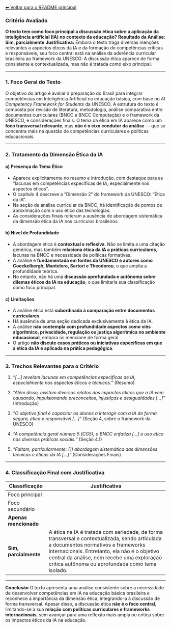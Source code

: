 [⬅ Voltar para o README principal](./README.md)

### **Critério Avaliado**

**O texto tem como foco principal a discussão ética sobre a aplicação da inteligência artificial (IA) no contexto da educação?**
**Resultado da Análise:** **Sim, parcialmente**
**Justificativa:** Embora o texto traga diversas menções relevantes a aspectos éticos da IA e da formação de competências críticas e responsáveis, seu foco central está na análise da aderência curricular brasileira ao framework da UNESCO. A discussão ética aparece de forma consistente e contextualizada, mas não é tratada como eixo principal.

---

### **1. Foco Geral do Texto**

O objetivo do artigo é avaliar a preparação do Brasil para integrar competências em Inteligência Artificial na educação básica, com base no *AI Competency Framework for Students* da UNESCO. A estrutura do texto é composta por revisão de literatura, metodologia, análise comparativa entre documentos curriculares (BNCC e BNCC Computação) e o framework da UNESCO, e considerações finais.
O tema da ética em IA aparece como um **foco transversal relevante**, mas **não é o eixo condutor da análise** — que se concentra mais na questão de competências curriculares e políticas educacionais.

---

### **2. Tratamento da Dimensão Ética da IA**

#### a) **Presença do Tema Ético**

* Aparece explicitamente no resumo e introdução, com destaque para as "lacunas em competências específicas de IA, especialmente nos aspectos éticos".
* O capítulo 4 descreve a “Dimensão 2” do framework da UNESCO: “Ética da IA”.
* Na seção de análise curricular da BNCC, há identificação de pontos de aproximação com o uso ético das tecnologias.
* As considerações finais reiteram a ausência de abordagem sistemática da dimensão ética da IA nos currículos brasileiros.

#### b) **Nível de Profundidade**

* A abordagem ética é **contextual e reflexiva**. Não se limita a uma citação genérica, mas também **relaciona ética da IA a práticas curriculares**, lacunas na BNCC e necessidade de políticas formativas.
* A análise é **fundamentada em fontes da UNESCO e autores como Coeckelbergh, Mantelero, Sartori e Theodorou**, o que amplia a profundidade teórica.
* No entanto, não há uma **discussão aprofundada e autônoma sobre dilemas éticos da IA na educação**, o que limitaria sua classificação como foco principal.

#### c) **Limitações**

* A análise ética está **subordinada à comparação entre documentos curriculares**.
* Há ausência de uma seção dedicada exclusivamente à ética da IA.
* A análise **não contempla com profundidade aspectos como viés algorítmico, privacidade, regulação ou justiça algorítmica no ambiente educacional**, embora os mencione de forma geral.
* O artigo **não discute casos práticos ou iniciativas específicas em que a ética da IA é aplicada na prática pedagógica**.

---

### **3. Trechos Relevantes para o Critério**

1. *“\[...] revelam lacunas em competências específicas de IA, especialmente nos aspectos éticos e técnicos.”* (Resumo)

2. *“Além disso, existem diversos relatos dos impactos éticos que a IA vem causando, impulsionando preconceitos, injustiças e desigualdades \[...]”* (Introdução)

3. *“O objetivo final é capacitar os alunos a interagir com a IA de forma segura, ética e responsável \[...]”* (Seção 4, sobre o framework da UNESCO)

4. *“A competência geral número 5 (CG5), a BNCC enfatiza \[...] o uso ético nas diversas práticas sociais.”* (Seção 4.1)

5. *“Faltam, particularmente: (1) abordagem sistemática das dimensões técnicas e éticas da IA \[...]”* (Considerações Finais)

---

### **4. Classificação Final com Justificativa**

| **Classificação**       | **Justificativa**                                                                                                                                                                                                                                                                      |
| ----------------------- | -------------------------------------------------------------------------------------------------------------------------------------------------------------------------------------------------------------------------------------------------------------------------------------- |
| Foco principal          |                                                                                                                                                                                                                                                                                        |
| Foco secundário         |                                                                                                                                                                                                                                                                                        |
| **Apenas mencionado**   |                                                                                                                                                                                                                                                                                        |
| **Sim, parcialmente** | A ética na IA é tratada com seriedade, de forma transversal e contextualizada, sendo articulada a documentos normativos e frameworks internacionais. Entretanto, ela não é o objetivo central da análise, nem recebe uma exploração crítica autônoma ou aprofundada como tema isolado. |

---

**Conclusão**
O texto apresenta uma análise consistente sobre a necessidade de desenvolver competências em IA na educação básica brasileira e reconhece a importância da dimensão ética, integrando-a à discussão de forma transversal. Apesar disso, a discussão ética **não é o foco central**, limitando-se à sua **relação com políticas curriculares e frameworks internacionais**, sem avançar para uma reflexão mais ampla ou crítica sobre os impactos éticos da IA na educação.
